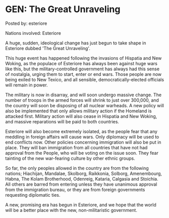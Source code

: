# GEN: The Great Unraveling

Posted by: esteriore

Nations involved: Esteriore

A huge, sudden, ideological change has just begun to take shape in Esteriore dubbed 'The Great Unraveling'.

This huge event has happened following the invasions of Hispatia and New Woking, as the populace of Esteriore has always been against huge wars like this, but the military-controlled government has always had this sense of nostalgia, urging them to start, enter or end wars. Those people are now being exiled to New Texico, and all sensible, democratically-elected officials will remain in power.

The military is now in disarray, and will soon undergo massive change. The number of troops in the armed forces will shrink to just over 300,000, and the country will soon be disposing of all nuclear warheads. A new policy will also be implemented that only allows military action if the Homeland is attacked first. Military action will also cease in Hispatia and New Woking, and massive reparations will be paid to both countries.

Esteriore will also become extremely isolated, as the people fear that any meddling in foreign affairs will cause wars. Only diplomacy will be used to end conflicts now. Other policies concerning immigration will also be put in place. They will ban immigration from all countries that have not had approval from the People, who will be voting on the issue soon. They fear tainting of the new war-fearing culture by other ethnic groups.

So far, the only peoples allowed in the country are from the following nations; Hiachijan, Mandalae, Skolborg, Raikkonia, Solborg, Amenembourg, Habna, The Kolam Brotherhood, Odenreig, Kataria, Calgasia and Stoichia. All others are barred from entering unless they have unanimous approval from the immigration bureau, or they are from foreign governments requesting diplomatic ties.

A new, promising era has begun in Esteriore, and we hope that the world will be a better place with the new, non-militaristic government.